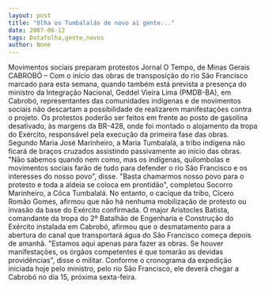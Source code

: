 ```yaml
---
layout: post
title: "Olha os Tumbalalás de novo aí gente..."
date: 2007-06-12
tags: Datafolha,gente,novos
author: None
---
```

Movimentos sociais preparam protestos 
Jornal O Tempo, de Minas Gerais
CABROB&Oacute; &ndash; Com o in&iacute;cio das obras de transposi&ccedil;&atilde;o do rio S&atilde;o Francisco marcado para esta semana, quando tamb&eacute;m est&aacute; prevista a presen&ccedil;a do ministro da Integra&ccedil;&atilde;o Nacional, Geddel Vieira Lima (PMDB-BA), em Cabrob&oacute;, representantes das comunidades ind&iacute;genas e de movimentos sociais n&atilde;o descartam a possibilidade de realizarem manifesta&ccedil;&otilde;es contra o projeto. 
Os protestos poder&atilde;o ser feitos em frente ao posto de gasolina desativado, &agrave;s margens da BR-428, onde foi montado o alojamento da tropa do Ex&eacute;rcito, respons&aacute;vel pela execu&ccedil;&atilde;o da primeira fase das obras.
Segundo Maria Jos&eacute; Marinheiro, a Maria Tumbalal&aacute;, a tribo ind&iacute;gena n&atilde;o ficar&aacute; de bra&ccedil;os cruzados assistindo passivamente ao in&iacute;cio das obras. 
&quot;N&atilde;o sabemos quando nem como, mas os ind&iacute;genas, quilombolas e movimentos sociais far&atilde;o de tudo para defender o rio S&atilde;o Francisco e os interesses do nosso povo&quot;, disse. 
&quot;Basta chamarmos nosso povo para o protesto e toda a aldeia se coloca em prontid&atilde;o&quot;, completou Socorro Marinheiro, a C&ocirc;ca Tumbalal&aacute;. 
No entanto, o cacique da tribo, C&iacute;cero Rom&atilde;o Gomes, afirmou que n&atilde;o h&aacute; nenhuma mobiliza&ccedil;&atilde;o de protesto ou invas&atilde;o da base do Ex&eacute;rcito confirmada. 
O major Aristocles Batista, comandante da tropa do 2&ordm; Batalh&atilde;o de Engenharia e Constru&ccedil;&atilde;o do Ex&eacute;rcito instalada em Cabrob&oacute;, afirmou que o desmatamento para a abertura do canal que transportar&aacute; &aacute;gua do S&atilde;o Francisco come&ccedil;a depois de amanh&atilde;. 
&quot;Estamos aqui apenas para fazer as obras. Se houver manifesta&ccedil;&otilde;es, os &oacute;rg&atilde;os competentes &eacute; que tomar&atilde;o as devidas provid&ecirc;ncias&quot;, disse o militar. 
Conforme o cronograma da expedi&ccedil;&atilde;o iniciada hoje pelo ministro, pelo rio S&atilde;o Francisco, ele dever&aacute; chegar a Cabrob&oacute; no dia 15, pr&oacute;xima sexta-feira. 